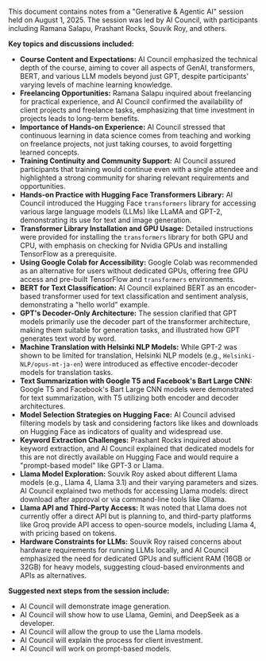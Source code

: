This document contains notes from a "Generative & Agentic AI" session held on August 1, 2025. The session was led by AI Council, with participants including Ramana Salapu, Prashant Rocks, Souvik Roy, and others.

**Key topics and discussions included:**

  * **Course Content and Expectations:** AI Council emphasized the technical depth of the course, aiming to cover all aspects of GenAI, transformers, BERT, and various LLM models beyond just GPT, despite participants' varying levels of machine learning knowledge.
  * **Freelancing Opportunities:** Ramana Salapu inquired about freelancing for practical experience, and AI Council confirmed the availability of client projects and freelance tasks, emphasizing that time investment in projects leads to long-term benefits.
  * **Importance of Hands-on Experience:** AI Council stressed that continuous learning in data science comes from teaching and working on freelance projects, not just taking courses, to avoid forgetting learned concepts.
  * **Training Continuity and Community Support:** AI Council assured participants that training would continue even with a single attendee and highlighted a strong community for sharing relevant requirements and opportunities.
  * **Hands-on Practice with Hugging Face Transformers Library:** AI Council introduced the Hugging Face `transformers` library for accessing various large language models (LLMs) like LLaMA and GPT-2, demonstrating its use for text and image generation.
  * **Transformer Library Installation and GPU Usage:** Detailed instructions were provided for installing the `transformers` library for both GPU and CPU, with emphasis on checking for Nvidia GPUs and installing TensorFlow as a prerequisite.
  * **Using Google Colab for Accessibility:** Google Colab was recommended as an alternative for users without dedicated GPUs, offering free GPU access and pre-built TensorFlow and `transformers` environments.
  * **BERT for Text Classification:** AI Council explained BERT as an encoder-based transformer used for text classification and sentiment analysis, demonstrating a "hello world" example.
  * **GPT's Decoder-Only Architecture:** The session clarified that GPT models primarily use the decoder part of the transformer architecture, making them suitable for generation tasks, and illustrated how GPT generates text word by word.
  * **Machine Translation with Helsinki NLP Models:** While GPT-2 was shown to be limited for translation, Helsinki NLP models (e.g., `Helsinki-NLP/opus-mt-ja-en`) were introduced as effective encoder-decoder models for translation tasks.
  * **Text Summarization with Google T5 and Facebook's Bart Large CNN:** Google T5 and Facebook's Bart Large CNN models were demonstrated for text summarization, with T5 utilizing both encoder and decoder architectures.
  * **Model Selection Strategies on Hugging Face:** AI Council advised filtering models by task and considering factors like likes and downloads on Hugging Face as indicators of quality and widespread use.
  * **Keyword Extraction Challenges:** Prashant Rocks inquired about keyword extraction, and AI Council explained that dedicated models for this are not directly available on Hugging Face and would require a "prompt-based model" like GPT-3 or Llama.
  * **Llama Model Exploration:** Souvik Roy asked about different Llama models (e.g., Llama 4, Llama 3.1) and their varying parameters and sizes. AI Council explained two methods for accessing Llama models: direct download after approval or via command-line tools like Ollama.
  * **Llama API and Third-Party Access:** It was noted that Llama does not currently offer a direct API but is planning to, and third-party platforms like Groq provide API access to open-source models, including Llama 4, with pricing based on tokens.
  * **Hardware Constraints for LLMs:** Souvik Roy raised concerns about hardware requirements for running LLMs locally, and AI Council emphasized the need for dedicated GPUs and sufficient RAM (16GB or 32GB) for heavy models, suggesting cloud-based environments and APIs as alternatives.

**Suggested next steps from the session include:**

  * AI Council will demonstrate image generation.
  * AI Council will show how to use Llama, Gemini, and DeepSeek as a developer.
  * AI Council will allow the group to use the Llama models.
  * AI Council will explain the process for client investment.
  * AI Council will work on prompt-based models.
